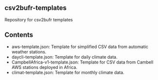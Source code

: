 ## csv2bufr-templates

Repository for csv2bufr templates

## Contents

- aws-template.json: Template for simplified CSV data from automatic weather stations.
- daycli-template.json: Template for daily climate data.
- CampbellAfrica-v1-template.json: Template for CSV data from Cambell AWS stations deployed in Africa.
- climat-template.json: Template for monthly climate data.
